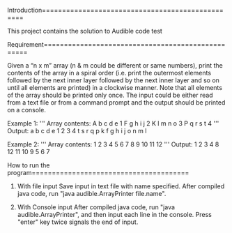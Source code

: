 Introduction=================================================

  This project contains the solution to Audible code test

Requirement==================================================

  Given a “n x m” array (n & m could be different or same numbers), print the contents of the array in a spiral order (i.e. print the outermost elements followed by the next inner layer followed by the next inner layer and so on until all elements are printed) in a clockwise manner. Note that all elements of the array should be printed only once.
The input could be either read from a text file or from a command prompt and the output should be printed on a console.
 
Example 1:
''' 
Array contents:
A b c d e 1 
F g h i j 2
K l m n o 3
P q r s t 4
''' 
Output: a b c d e 1 2 3 4 t s r q p k f g h i j o n m l
 
Example 2:
''' 
Array contents:
1   2   3   4
5   6   7   8
9 10 11 12
'''
Output: 1 2 3 4 8 12 11 10 9 5 6 7

How to run the program=======================================

  1. With file input
    Save input in text file with name specified.
  	After compiled java code, run "java audible.ArrayPrinter file.name".
  	
  2. With Console input
  	After compiled java code, run "java audible.ArrayPrinter", and then input each line in the console.
  	Press "enter" key twice signals the end of input.